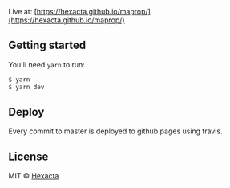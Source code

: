 
Live at: [https://hexacta.github.io/maprop/](https://hexacta.github.io/maprop/)

## Getting started

You'll need `yarn` to run:  
```bash
$ yarn
$ yarn dev
```
## Deploy

Every commit to master is deployed to github pages using travis.


## License

MIT © [Hexacta](http://www.hexacta.com)